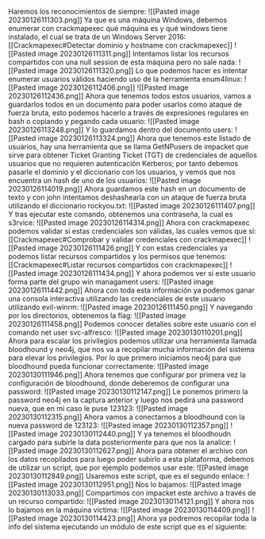 Haremos los reconocimientos de siempre:
![[Pasted image 20230126111303.png]]
Ya que es una máquina Windows, debemos enumerar con crackmapexec qué máquina es y qué windows tiene instalado, el cual se trata de un Windows Server 2016: [[Crackmapexec#Detectar dominio y hostname con crackmapexec]]
![[Pasted image 20230126111311.png]]
Intentamos listar los recursos compartidos con una null session de esta máquina pero no sale nada:
![[Pasted image 20230126111320.png]]
Lo que podemos hacer es intentar enumerar usuarios válidos haciendo uso de la herramienta enum4linux:
![[Pasted image 20230126112406.png]]
![[Pasted image 20230126112436.png]]
Ahora que tenemos todos estos usuarios, vamos a guardarlos todos en un documento para poder usarlos como ataque de fuerza bruta, esto podemos hacerlo a través de expresiones regulares en bash o copiando y pegando cada usuario:
![[Pasted image 20230126113248.png]]
Y lo guardamos dentro del documento users:
![[Pasted image 20230126113324.png]]
Ahora que tenemos este listado de usuarios, hay una herramienta que se llama GetNPusers de impacket que sirve para obtener Ticket Granting Ticket (TGT) de credenciales de aquellos usuarios que no requieren autenticación Kerberos; por tanto debemos pasarle el dominio y el diccionario con los usuarios, y vemos que nos encuentra un hash de uno de los usuarios:
![[Pasted image 20230126114019.png]]
Ahora guardamos este hash en un documento de texto y con john intentamos deshashearla con un ataque de fuerza bruta utilizando el diccionario rockyou.txt:
![[Pasted image 20230126111407.png]]
Y tras ejecutar este comando, obtenemos una contraseña, la cual es s3rvice:
![[Pasted image 20230126114314.png]]
Ahora con crackmapexec podemos validar si estas credenciales son válidas, las cuales vemos que sí:[[Crackmapexec#Comprobar y validar credenciales con crackmapexec]]
![[Pasted image 20230126111426.png]]
Y con estas credenciales ya podemos listar recursos compartidos y los permisos que tenemos:[[Crackmapexec#Listar recursos compartidos con crackmapexec]]
![[Pasted image 20230126111434.png]]
Y ahora podemos ver si este usuario forma parte del grupo win managament users:
![[Pasted image 20230126111442.png]]
Ahora con toda esta información ya podemos ganar una consola interactiva utilizando las credenciales de este usuario utilizando evil-winrm:
![[Pasted image 20230126111450.png]]
Y navegando por los directorios, obtenemos la flag:
![[Pasted image 20230126111458.png]]
Podemos conocer detalles sobre este usuario con el comando net user svc-alfresco:
![[Pasted image 20230130110201.png]]
Ahora para escalar los privilegios podemos utilizar una herramienta llamada bloodhound y neo4j, que nos va a recopilar mucha información del sistema para elevar los privilegios. Por lo que primero iniciamos neo4j para que bloodhound pueda funcionar correctamente:
![[Pasted image 20230130111946.png]]
Ahora tenemos que configurar por primera vez la configuración de bloodhound, donde deberemos de configurar una password:
![[Pasted image 20230130112147.png]]
Le ponemos primero la password neo4j en la captura anterior y luego nos pedirá una password nueva, que en mi caso le puse 123123:
![[Pasted image 20230130112315.png]]
Ahora vamos a conectarnos a bloodhound con la nueva password de 123123:
![[Pasted image 20230130112357.png]]
![[Pasted image 20230130112440.png]]
Y ya tenemos el bloodhoudn cargado para subirle la data posteriormente para que nos la analice:
![[Pasted image 20230130112627.png]]
Ahora para obtener el archivo con los datos recopilados para luego poder subirlo a esta plataforma, debemos de utilizar un script, que por ejemplo podemos usar este:
![[Pasted image 20230130112849.png]]
Usaremos este script, que es el segundo enlace:
![[Pasted image 20230130112951.png]]
Nos lo bajamos:
![[Pasted image 20230130113033.png]]
Compartimos con impacket este archivo a través de un recurso compartido:
![[Pasted image 20230130114121.png]]
Y ahora nos lo bajamos en la máquina víctima:
![[Pasted image 20230130114409.png]]
![[Pasted image 20230130114423.png]]
Ahora ya podremos recopilar toda la info del sistema ejecutando un módulo de este script que es el siguiente:
